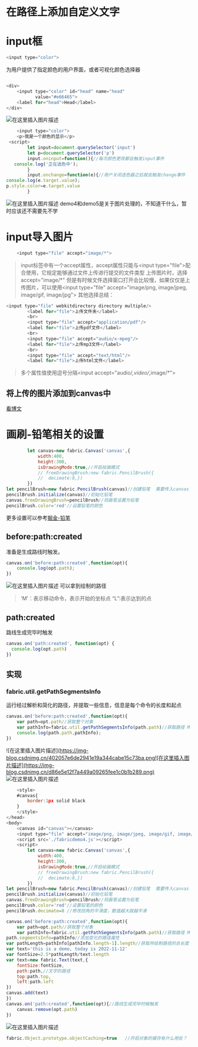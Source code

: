 # 在路径上添加自定义文字
# input框

```javascript
<input type="color">
```
为用户提供了指定颜色的用户界面，或者可视化颜色选择器

```javascript

<div>
    <input type="color" id="head" name="head"
           value="#e66465">
    <label for="head">Head</label>
</div>

```
![在这里插入图片描述](https://img-blog.csdnimg.cn/05d5bb982c05492ebac7fa676e6d5d4e.png)

```javascript
	<input type="color">
	<p>我是一个颜色的显示</p>
 <script>
		let input=document.querySelector('input')
		let p=document.querySelector('p')
		input.oninput=function(){//每次颜色更改都会触发input事件
   console.log('正在选色中');
		}
		input.onchange=function(e){//用户关闭选色器之后就会触发change事件
console.log(e.target.value);
p.style.color=e.target.value
		}
```
![在这里插入图片描述](https://img-blog.csdnimg.cn/47849be196ec401f82c81ab54a562cbb.png)
demo4和demo5是关于图片处理的，不知道干什么，暂时应该还不需要先不学
# input导入图片

```javascript
	<input type="file" accept="image/*">

```

> input标签中有一个accept属性，accept属性只能与\<input type="file"\>配合使用，它规定能够通过文件上传进行提交的文件类型
> 上传图片时，选择 accept="image/*"  但是有时候文件选择窗口打开会比较慢，如果仅仅是上传图片，可以使用\<input type="file" accept="image/png, image/jpeg, image/gif, image/jpg">
> 其他选择总结：
> 

```javascript
<input type="file" webkitdirectory directory multiple/>
        <label for="file">上传文件夹</label>
        <br>
        <input type="file" accept="application/pdf"/>
        <label for="file">上传pdf文件</label>
        <br>
        <input type="file" accept="audio/x-mpeg"/>
        <label for="file">上传mp3文件</label>
        <br>
        <input type="file" accept="text/html"/>
        <label for="file">上传html文件</label>
```

> 多个属性值使用逗号分隔\<input accept="audio/*,video/*,image/*">
## 将上传的图片添加到canvas中
[看博文](https://blog.csdn.net/qq_45387575/article/details/127800859)

# 画刷-铅笔相关的设置

```javascript
		let canvas=new fabric.Canvas('canvas',{
			width:400,
			height:300,
			isDrawingMode:true,//开启绘画模式
			// freeDrawingBrush:new fabric.PencilBrush({
			// 	decimate:8,})
		})
let pencilBrush=new fabric.PencilBrush(canvas)//创建铅笔  需要传入canvas
pencilBrush.initialize(canvas)//初始化铅笔
canvas.freeDrawingBrush=pencilBrush//将画笔设置为铅笔
pencilBrush.color='red'//设置铅笔的颜色
```
更多设置可以参考[掘金-铅笔](https://juejin.cn/post/7145662816022691847)
## before:path:created
准备是生成路线时触发。

```javascript
canvas.on('before:path:created',function(opt){
	console.log(opt.path);
})
```

![在这里插入图片描述](https://img-blog.csdnimg.cn/452c04a519c9427e8ea56bf5584a4d7d.png)
可以拿到绘制的路径

> ‘M’：表示移动命令，表示开始的坐标点
>  “L”:表示达到的点
## path:created
路线生成完毕时触发

```javascript
canvas.on('path:created', function(opt) {
  console.log(opt.path)
})
```

## 实现
### fabric.util.getPathSegmentsInfo
运行经过解析和简化的路径，并提取一些信息，信息是每个命令的长度和起点

```javascript
canvas.on('before:path:created',function(opt){
	var path=opt.path//获取整个对象
	var pathInfo=fabric.util.getPathSegmentsInfo(path.path)//获取路径 M L 等等
	console.log(path.path,pathInfo);
})
```
![在这里插入图片描述](https://img-blog.csdnimg.cn/402057e6de2941e19a344cabe15c73ba.png![在这里插入图片描述](https://img-blog.csdnimg.cn/d86e5e12f7a449a09265fee1c0b1b289.png)
![在这里插入图片描述](https://img-blog.csdnimg.cn/d570722927b04a7dbea4eb9c48074c80.png)

```javascript
	<style>
	#canvas{
		border:1px solid black
	}
	</style>
</head>
<body>
	<canvas id="canvas"></canvas>
	<input type="file" accept="image/png, image/jpeg, image/gif, image/jpg" id="input">
	<script src='./fabricdemo4.js'></script>
	<script>
		let canvas=new fabric.Canvas('canvas',{
			width:400,
			height:300,
			isDrawingMode:true,//开启绘画模式
			// freeDrawingBrush:new fabric.PencilBrush({
			// 	decimate:8,})
		})
let pencilBrush=new fabric.PencilBrush(canvas)//创建铅笔  需要传入canvas
pencilBrush.initialize(canvas)//初始化铅笔
canvas.freeDrawingBrush=pencilBrush//将画笔设置为铅笔
pencilBrush.color='red'//设置铅笔的颜色
pencilBrush.decimate=8 //修改拐角的平滑度，数值越大就越平滑

canvas.on('before:path:created',function(opt){
	var path=opt.path//获取整个对象
	var pathInfo=fabric.util.getPathSegmentsInfo(path.path)//获取路径 M L 等等 并且对路径进行了解析
path.segmentsInfo=pathInfo//添加变化的路径属性
var pathLength=pathInfo[pathInfo.length-1].length//获取所绘制路径的总长度
var text='this is a demo, today is 2022-11-12'
var fontSize=2.5*pathLength/text.length
var text=new fabric.Text(text,{
	fontSize:fontSize,
	path:path,//文字的路径
	top:path.top,
	left:path.left
})
canvas.add(text)
})
canvas.on('path:created',function(opt){//路线生成完毕时候触发
	canvas.remove(opt.path)
})
```
![在这里插入图片描述](https://img-blog.csdnimg.cn/55d8f30bd5794f04beeb1e492b69ccc4.png)

```javascript
fabric.Object.prototype.objectCaching=true   //开启对象的缓存有什么用处？
```

